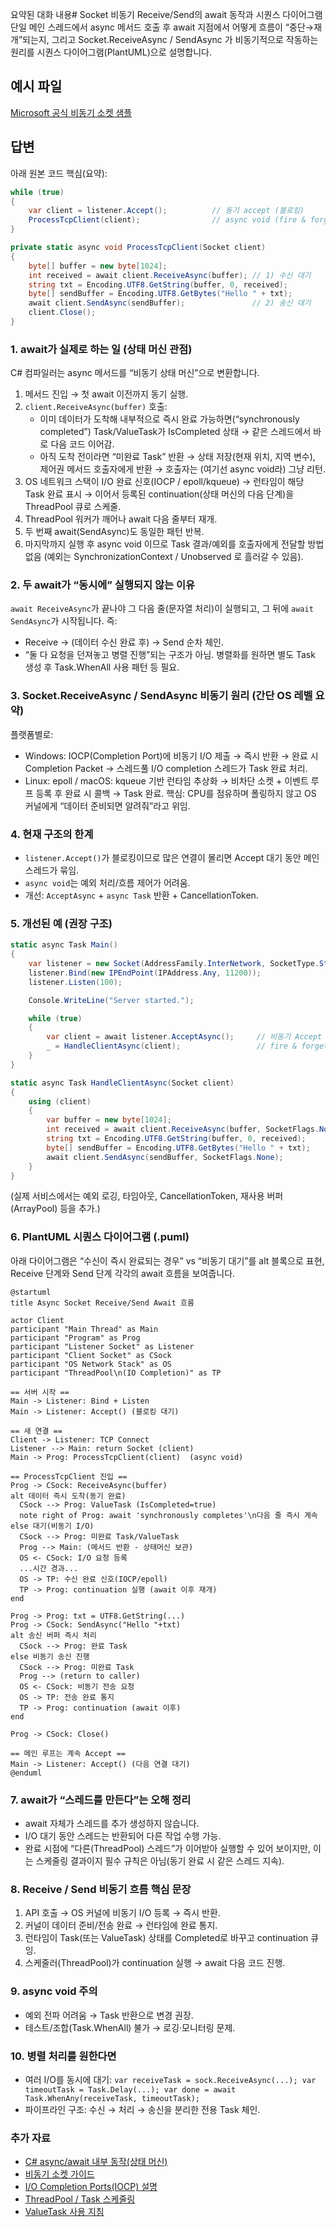 요약된 대화 내용# Socket 비동기 Receive/Send의 await 동작과 시퀀스 다이어그램
단일 메인 스레드에서 async 메서드 호출 후 await 지점에서 어떻게 흐름이 “중단→재개”되는지, 그리고 Socket.ReceiveAsync / SendAsync 가 비동기적으로 작동하는 원리를 시퀀스 다이어그램(PlantUML)으로 설명합니다.

## 예시 파일
[Microsoft 공식 비동기 소켓 샘플](https://learn.microsoft.com/dotnet/fundamentals/networking/sockets/socket-services)

## 답변
아래 원본 코드 핵심(요약):
```csharp
while (true)
{
    var client = listener.Accept();          // 동기 accept (블로킹)
    ProcessTcpClient(client);                // async void (fire & forget)
}

private static async void ProcessTcpClient(Socket client)
{
    byte[] buffer = new byte[1024];
    int received = await client.ReceiveAsync(buffer); // 1) 수신 대기
    string txt = Encoding.UTF8.GetString(buffer, 0, received);
    byte[] sendBuffer = Encoding.UTF8.GetBytes("Hello " + txt);
    await client.SendAsync(sendBuffer);               // 2) 송신 대기
    client.Close();
}
```

### 1. await가 실제로 하는 일 (상태 머신 관점)
C# 컴파일러는 async 메서드를 “비동기 상태 머신”으로 변환합니다.

1. 메서드 진입 → 첫 await 이전까지 동기 실행.
2. `client.ReceiveAsync(buffer)` 호출:
   - 이미 데이터가 도착해 내부적으로 즉시 완료 가능하면(“synchronously completed”) Task/ValueTask가 IsCompleted 상태 → 같은 스레드에서 바로 다음 코드 이어감.
   - 아직 도착 전이라면 “미완료 Task” 반환 → 상태 저장(현재 위치, 지역 변수), 제어권 메서드 호출자에게 반환 → 호출자는 (여기선 async void라) 그냥 리턴.
3. OS 네트워크 스택이 I/O 완료 신호(IOCP / epoll/kqueue) → 런타임이 해당 Task 완료 표시 → 이어서 등록된 continuation(상태 머신의 다음 단계)을 ThreadPool 큐로 스케줄.
4. ThreadPool 워커가 깨어나 await 다음 줄부터 재개.
5. 두 번째 await(SendAsync)도 동일한 패턴 반복.
6. 마지막까지 실행 후 async void 이므로 Task 결과/예외를 호출자에게 전달할 방법 없음 (예외는 SynchronizationContext / Unobserved 로 흘러갈 수 있음).

### 2. 두 await가 “동시에” 실행되지 않는 이유
`await ReceiveAsync`가 끝나야 그 다음 줄(문자열 처리)이 실행되고, 그 뒤에 `await SendAsync`가 시작됩니다. 즉:
- Receive → (데이터 수신 완료 후) → Send 순차 체인.
- “둘 다 요청을 던져놓고 병렬 진행”되는 구조가 아님.
병렬화를 원하면 별도 Task 생성 후 Task.WhenAll 사용 패턴 등 필요.

### 3. Socket.ReceiveAsync / SendAsync 비동기 원리 (간단 OS 레벨 요약)
플랫폼별로:
- Windows: IOCP(Completion Port)에 비동기 I/O 제출 → 즉시 반환 → 완료 시 Completion Packet → 스레드풀 I/O completion 스레드가 Task 완료 처리.
- Linux: epoll / macOS: kqueue 기반 런타임 추상화 → 비차단 소켓 + 이벤트 루프 등록 후 완료 시 콜백 → Task 완료.
핵심: CPU를 점유하며 폴링하지 않고 OS 커널에게 “데이터 준비되면 알려줘”라고 위임.

### 4. 현재 구조의 한계
- `listener.Accept()`가 블로킹이므로 많은 연결이 몰리면 Accept 대기 동안 메인 스레드가 묶임.
- `async void`는 예외 처리/흐름 제어가 어려움.
- 개선: `AcceptAsync` + `async Task` 반환 + CancellationToken.

### 5. 개선된 예 (권장 구조)
```csharp
static async Task Main()
{
    var listener = new Socket(AddressFamily.InterNetwork, SocketType.Stream, ProtocolType.Tcp);
    listener.Bind(new IPEndPoint(IPAddress.Any, 11200));
    listener.Listen(100);

    Console.WriteLine("Server started.");

    while (true)
    {
        var client = await listener.AcceptAsync();     // 비동기 Accept
        _ = HandleClientAsync(client);                 // fire & forget (Task 반환)
    }
}

static async Task HandleClientAsync(Socket client)
{
    using (client)
    {
        var buffer = new byte[1024];
        int received = await client.ReceiveAsync(buffer, SocketFlags.None);
        string txt = Encoding.UTF8.GetString(buffer, 0, received);
        byte[] sendBuffer = Encoding.UTF8.GetBytes("Hello " + txt);
        await client.SendAsync(sendBuffer, SocketFlags.None);
    }
}
```
(실제 서비스에서는 예외 로깅, 타임아웃, CancellationToken, 재사용 버퍼(ArrayPool<byte>) 등을 추가.)

### 6. PlantUML 시퀀스 다이어그램 (.puml)
아래 다이어그램은 “수신이 즉시 완료되는 경우” vs “비동기 대기”를 alt 블록으로 표현, Receive 단계와 Send 단계 각각의 await 흐름을 보여줍니다.

```puml
@startuml
title Async Socket Receive/Send Await 흐름

actor Client
participant "Main Thread" as Main
participant "Program" as Prog
participant "Listener Socket" as Listener
participant "Client Socket" as CSock
participant "OS Network Stack" as OS
participant "ThreadPool\n(IO Completion)" as TP

== 서버 시작 ==
Main -> Listener: Bind + Listen
Main -> Listener: Accept() (블로킹 대기)

== 새 연결 ==
Client -> Listener: TCP Connect
Listener --> Main: return Socket (client)
Main -> Prog: ProcessTcpClient(client)  (async void)

== ProcessTcpClient 진입 ==
Prog -> CSock: ReceiveAsync(buffer)
alt 데이터 즉시 도착(동기 완료)
  CSock --> Prog: ValueTask (IsCompleted=true)
  note right of Prog: await 'synchronously completes'\n다음 줄 즉시 계속
else 대기(비동기 I/O)
  CSock --> Prog: 미완료 Task/ValueTask
  Prog --> Main: (메서드 반환 - 상태머신 보관)
  OS <- CSock: I/O 요청 등록
  ...시간 경과...
  OS -> TP: 수신 완료 신호(IOCP/epoll)
  TP -> Prog: continuation 실행 (await 이후 재개)
end

Prog -> Prog: txt = UTF8.GetString(...)
Prog -> CSock: SendAsync("Hello "+txt)
alt 송신 버퍼 즉시 처리
  CSock --> Prog: 완료 Task
else 비동기 송신 진행
  CSock --> Prog: 미완료 Task
  Prog --> (return to caller)
  OS <- CSock: 비동기 전송 요청
  OS -> TP: 전송 완료 통지
  TP -> Prog: continuation (await 이후)
end

Prog -> CSock: Close()

== 메인 루프는 계속 Accept ==
Main -> Listener: Accept() (다음 연결 대기)
@enduml
```

### 7. await가 “스레드를 만든다”는 오해 정리
- await 자체가 스레드를 추가 생성하지 않습니다.
- I/O 대기 동안 스레드는 반환되어 다른 작업 수행 가능.
- 완료 시점에 “다른(ThreadPool) 스레드”가 이어받아 실행할 수 있어 보이지만, 이는 스케줄링 결과이지 필수 규칙은 아님(동기 완료 시 같은 스레드 지속).

### 8. Receive / Send 비동기 흐름 핵심 문장
1. API 호출 → OS 커널에 비동기 I/O 등록 → 즉시 반환.
2. 커널이 데이터 준비/전송 완료 → 런타임에 완료 통지.
3. 런타임이 Task(또는 ValueTask) 상태를 Completed로 바꾸고 continuation 큐잉.
4. 스케줄러(ThreadPool)가 continuation 실행 → await 다음 코드 진행.

### 9. async void 주의
- 예외 전파 어려움 → Task 반환으로 변경 권장.
- 테스트/조합(Task.WhenAll) 불가 → 로깅·모니터링 문제.

### 10. 병렬 처리를 원한다면
- 여러 I/O를 동시에 대기: `var receiveTask = sock.ReceiveAsync(...); var timeoutTask = Task.Delay(...); var done = await Task.WhenAny(receiveTask, timeoutTask);`
- 파이프라인 구조: 수신 → 처리 → 송신을 분리한 전용 Task 체인.

### 추가 자료
- [C# async/await 내부 동작(상태 머신)](https://learn.microsoft.com/dotnet/csharp/language-reference/language-specification/async)
- [비동기 소켓 가이드](https://learn.microsoft.com/dotnet/fundamentals/networking/sockets/asynchronous)
- [I/O Completion Ports(IOCP) 설명](https://learn.microsoft.com/windows/win32/fileio/i-o-completion-ports)
- [ThreadPool / Task 스케줄링](https://learn.microsoft.com/dotnet/standard/parallel-programming/the-managed-thread-pool)
- [ValueTask 사용 지침](https://learn.microsoft.com/dotnet/standard/asynchronous-programming/value-task)
